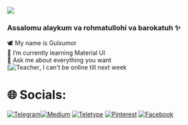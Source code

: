 [](https://img.shields.io/github/followers/gulxumor) 
[![](https://visitcount.itsvg.in/api?id=gulxumor&label=Profile%20Views&color=0&icon=2&pretty=false)](https://visitcount.itsvg.in) 

### Assalomu alaykum va rohmatullohi va barokatuh ✨
🕊 My name is Gulxumor <br> 
🌱 I’m currently learning Material UI<br>
💬 Ask me about everything you want <br> 
[![Teacher](https://t.me/aad_05), I can't be online till next week

# 🌐 Socials: 
[![Telegram](https://img.shields.io/badge/Telegram-%231877F5.svg?logo=Telegram&logoColor=white)](https://t.me/ErkinjonovaGulxumor)[![Medium](https://img.shields.io/badge/Medium-12100E?logo=medium&logoColor=white)](https://medium.com/@gulxumor) [![Teletype](https://img.shields.io/badge/Teletype-%232C8EBB.svg?logo=Teletype&logoColor=white)](https://teletype.in/@gulxumor) [![Pinterest](https://img.shields.io/badge/Pinterest-%23E60023.svg?logo=Pinterest&logoColor=white)](https://pinterest.com/erkinjonovagulxumor/) [![Facebook](https://img.shields.io/badge/Facebook-%231877F2.svg?logo=Facebook&logoColor=white)](https://www.facebook.com/profile.php?id=100092847492429) 

